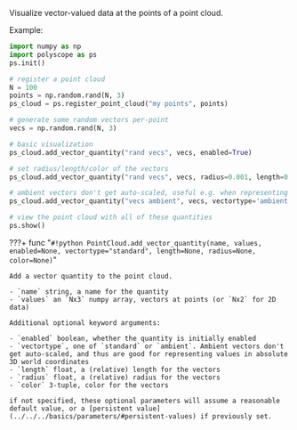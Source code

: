 Visualize vector-valued data at the points of a point cloud.

Example:
```python
import numpy as np
import polyscope as ps
ps.init()

# register a point cloud
N = 100
points = np.random.rand(N, 3)
ps_cloud = ps.register_point_cloud("my points", points)

# generate some random vectors per-point
vecs = np.random.rand(N, 3)

# basic visualization
ps_cloud.add_vector_quantity("rand vecs", vecs, enabled=True)

# set radius/length/color of the vectors
ps_cloud.add_vector_quantity("rand vecs", vecs, radius=0.001, length=0.005, color=(0.2, 0.5, 0.5))

# ambient vectors don't get auto-scaled, useful e.g. when representing offsets in 3D space
ps_cloud.add_vector_quantity("vecs ambient", vecs, vectortype='ambient')

# view the point cloud with all of these quantities
ps.show() 
```

???+ func "`#!python PointCloud.add_vector_quantity(name, values, enabled=None, vectortype="standard", length=None, radius=None, color=None)`"


    Add a vector quantity to the point cloud.

    - `name` string, a name for the quantity
    - `values` an `Nx3` numpy array, vectors at points (or `Nx2` for 2D data)
    
    Additional optional keyword arguments:

    - `enabled` boolean, whether the quantity is initially enabled
    - `vectortype`, one of `standard` or `ambient`. Ambient vectors don't get auto-scaled, and thus are good for representing values in absolute 3D world coordinates
    - `length` float, a (relative) length for the vectors
    - `radius` float, a (relative) radius for the vectors
    - `color` 3-tuple, color for the vectors
    
    if not specified, these optional parameters will assume a reasonable default value, or a [persistent value](../../../basics/parameters/#persistent-values) if previously set.
    
